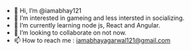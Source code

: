 - 👋 Hi, I’m @iamabhay121
- 👀 I’m interested in gameing and less intersted in socializing.
- 🌱 I’m currently learning node js, React and Angular.
- 💞️ I’m looking to collaborate on not now.
- 📫 How to reach me : iamabhayagarwal121@gmail.com

<!---
iamabhay121/iamabhay121 is a ✨ special ✨ repository because its `README.md` (this file) appears on your GitHub profile.
You can click the Preview link to take a look at your changes.
--->
